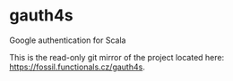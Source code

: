 # gauth4s
Google authentication for Scala

This is the read-only git mirror of the project located here:
https://fossil.functionals.cz/gauth4s.
